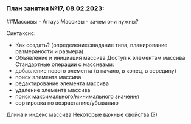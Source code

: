 ### План занятия №17, 08.02.2023:
##Массивы - Arrays
Массивы - зачем они нужны?

Синтаксис:
- Как создать? (определение/звадание типа, планирование размераности и размера)
- Объявление и инициация массива
Доступ к элементам массива
Стандартные операции с массивами:
- добавление нового элемента (в начало, в конец, в середину)
- поиск элемента массива
- редактирование элемента массива
- удаление элемента массива
- поиск максимального/минимального значения
- сортировка по возрастанию/убыванию


Длина и индекс массива
Некоторые важные свойства (?)
